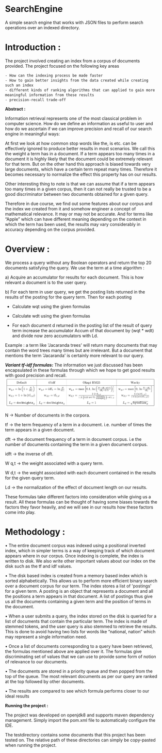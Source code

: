 # SearchEngine

A simple search engine that works with JSON files to perform search operations over an indexed directory.


# Introduction :
	
The project involved creating an index from a corpus of documents provided. The project focused on the following key areas 

    - How can the indexing process be made faster
    - How to gain better insights from the data created while creating such an index
    - different kinds of ranking algorithms that can applied to gain more meaningful information from these results
    - precision-recall trade-off     


**Abstract :**

Information retrieval represents one of the most classical problem in computer science.  How do we define an information as useful to user and how do we ascertain if we can improve precision and recall of our search engine in meaningful ways:

At first we look at how common stop words like the, is etc. can be effectively ignored to produce better results in most scenarios. We call this the weight a term has in a document. If a term appears too many times in a document it is highly likely that the document could be extremely relevant for that term. But on the other hand this approach is biased towards very large documents, which have a certain term repeat many times. Therefore it becomes necessary to normalize the effect this property has on our results.

Other interesting thing to note is that we can assume that if a term appears too many times in a given corpus, then it can not really be trusted to be a good discriminator between two documents obtained for a given query.

Therefore in due course, we find out some features about our corpus and the index we created from it and somehow engineer a concept of mathematical relevance. It may or may not be accurate. And for terms like “Apple” which can have different meaning depending on the context in which the term has been used, the results may vary considerably in accuracy depending on the corpus provided.



# Overview :

We process a query without any Boolean operators and return the top 20 documents satisfying the query. We use the term at a time algorithm :



a) Acquire an accumulator for results for each document. This is how relevant a document is to the user query.

b) For each term in user query, we get the posting lists returned in the results of the posting for the query term. Then for each posting

-  Calculate wqt using the given formulas
-  Calculate wdt using the given formulas

- For each document d returned in the posting list of the result of query term increase the accumulator Accum of that document by (wqt * wdt) and divide now zero accumulators with Ld.


Example : a term like 'Jacaranda trees' will return many documents that may contain the word trees many times but are irrelevant. But a document that mentions the term 'Jacaranda' is certainly more relevant to our query.





***Variant tf-idf formulas:*** The information we just discussed has been encapsulated in these formulas through which we hope to get good results with good precision and recall. 
![](./readme/Schemes.png)

N → Number of documents in the corpora. 

tf → the term frequency of a term in a document. i.e. number of times the term appears in a given document.


dft → the document frequency of a term in document corpus. i.e the number of documents containing the term in a given document corpus.

idft → the inverse of dft.
  
W q,t → the weight associated with a query term.
      
W d,t → the weight associated with each document contained in the results for the given query term.
      
Ld → the normalization of the effect of document length on our results.


These formulas take different factors into consideration while giving us a result. All these formulas can be thought of having some biases towards the factors they favor heavily, and we will see in our results how these factors come into play.


# Methodology :

• The entire document corpus was indexed using a positional inverted index, which in simpler terms is a way of keeping track of which document appears where in our corpus. Once indexing is complete, the index is written to disk. We also write other important values about our index on the disk such as the tf and idf values.

• The disk based index is created from a memory based index which is sorted alphabetically. This allows us to perform more efficient binary search over a document corpus for our term. The index stores a list of 'postings' for a given term. A posting is an object that represents a document and all the positions a term appears in that document. A list of postings thus give us all the documents containing a given term and the position of terms in the document.
  
  
• When a user submits a query, the index stored on the disk is queried for a list of documents that contain the particular term. The index is made of stemmed tokens, and the user query is also stemmed to retrieve the results. This is done to avoid having two lists for words like “national, nation” which may represent a single information need.
  
• Once a list of documents corresponding to a query have been retrieved, the formulas mentioned above are applied over it. The formulas give discriminating set of values that we can use to provide some form of notion of relevance to our documents.

• The documents are stored in a priority queue and then popped from the top of the queue. The most relevant documents as per our query are ranked at the top followed by other documents.
  
• The results are compared to see which formula performs closer to our ideal results

**Running the project :**

The project was developed on openjdk8 and supports maven dependency management. Simply import the pom.xml file to automatically configure the IDE.

The testdirectory contains some documents that this project has been tested on. The relative path of these directories can simply be copy-pasted when running the project.
